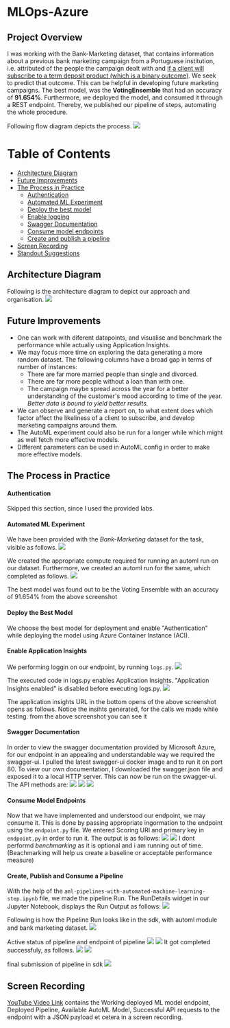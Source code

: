 # MLOps-Azure

## Project Overview
I was working with the Bank-Marketing dataset, that contains information about a previous bank marketing campaign from a Portuguese institution, i.e. attributed of the people the campaign dealt with and <ins>if a client will subscribe to a term deposit product (which is a binary outcome)</ins>.
We seek to predict that outcome. This can be helpful in developing future marketing campaigns.
The best model, was the **VotingEnsemble** that had an accuracy of **91.654%**. Furthermore, we deployed the model, and consumed it through a REST endpoint. Thereby, we published our pipeline of steps, automating the whole procedure.

Following flow diagram depicts the process.
<img src="mlops-flow.png"/>


# Table of Contents
 * [Architecture Diagram](#arch)
 * [Future Improvements](#fi)
 * [The Process in Practice](#tpip)
     * [Authentication](#auth)
     * [Automated ML Experiment](#automl)
     * [Deploy the best model](#deploy)
     * [Enable logging](#logging)
     * [Swagger Documentation](#swagger)
     * [Consume model endpoints](#consume)
     * [Create and publish a pipeline](#pipeline)
 * [Screen Recording](#sr)
 * [Standout Suggestions](#ss)
 
 
## Architecture Diagram<a name="arch"></a>
Following is the architecture diagram to depict our approach and organisation.
<img src="mlops-arch.png"/>

## Future Improvements<a name="fi"></a>
* One can work with diferent datapoints, and visualise and benchmark the performance while actually using Application Insights.
* We may focus more time on exploring the data generating a more random dataset. The following columns have a broad gap in terms of number of instances:
    * There are far more married people than single and divorced.
    * There are far more people without a loan than with one.
    * The campaign maybe spread across the year for a better understanding of the customer's mood according to time of the year.
*Better data is bound to yield better results.*
* We can observe and generate a report on, to what extent does which factor affect the likeliness of a client to subscribe, and develop marketing campaigns around them.
* The AutoML experiment could also be run for a longer while which might as well fetch more effective models.
* Different parameters can be used in AutoML config in order to make more effective models.

## The Process in Practice<a name="tpip"></a>

#### Authentication <a name="auth"></a>
Skipped this section, since I used the provided labs.

#### Automated ML Experiment<a name="automl"></a>
We have been provided with the *Bank-Marketing* dataset for the task, visible as follows.
<img src="screenshots for project/Screenshot (521).png"/>

We created the appropriate compute required for running an automl run on our dataset. Furthermore, we created an automl run for the same, which completed as follows.
<img src="screenshots for project/Screenshot (523).png"/>

The best model was found out to be the Voting Ensemble with an accuracy of 91.654%
from the above screenshot

#### Deploy the Best Model<a name="deploy"></a>
We choose the best model for deployment and enable "Authentication" while deploying the model using Azure Container Instance (ACI).

#### Enable Application Insights<a name="logging"></a>
We performing loggin on our endpoint, by running `logs.py`.
<img src="screenshots for project/Screenshot (527).png"/>

The executed code in logs.py enables Application Insights. "Application Insights enabled" is disabled before executing logs.py.
<img src="screenshots for project/Screenshot (528).png"/>

The application insights URL in the bottom opens of the above screenshot opens as follows. Notice the insihts generated, for the calls we made while testing.
from the above screenshot you can see it

#### Swagger Documentation<a name="swagger"></a>
In order to view the swagger documentation provided by Microsoft Azure, for our endpoint in an appealing and understandable way we required the swagger-ui. I pulled the latest swagger-ui docker image and to run it on port 80.
To view our own documentation, I downloaded the swagger.json file and exposed it to a local HTTP server. This can now be run on the swagger-ui.
The API methods are:
<img src="screenshots for project/swagger1.png"/>
<img src="screenshots for project/swagger2.png"/>
<img src="screenshots for project/swagger3.png"/>

#### Consume Model Endpoints<a name="consume"></a>
Now that we have implemented and understood our endpoint, we may consume it. This is done by passing appropriate ingormation to the endpoint using the `endpoint.py` file. We entered Scoring URI and primary key in `endpoint.py` in order to run it. The output is as follows:
<img src="screenshots for project/Screenshot (532).png"/>
<img src="screenshots for project/Screenshot (533).png"/>
I dont performd *benchmarking* as it is optional and i am running out of time.(Beachmarking will help us create a baseline or acceptable performance measure)
#### Create, Publish and Consume a Pipeline<a name="pipeline"></a>
With the help of the `aml-pipelines-with-automated-machine-learning-step.ipynb` file, we made the pipeline Run. The RunDetails widget in our Jupyter Notebook, displays the Run Output as follows:
<img src="screenshots/run-details-widget-nb.png"/>

Following is how the Pipeline Run looks like in the sdk, with automl module and bank marketing dataset.
<img src="screenshots for project/Screenshot (540).png"/>

Active status of pipeline and endpoint of pipeline 
<img src="screenshots for project/Screenshot (543).png"/>
<img src="screenshots for project/Screenshot (551).png"/>
It got completed successfuly, as follows.
<img src="screenshots for project/Screenshot (544).png"/>
<img src="screenshots for project/Screenshot (545).png"/>

final submission of pipeline in sdk
<img src="screenshots for project/Screenshot (552).png"/>
## Screen Recording<a name="sr"></a>
<a href="https://youtu.be/otFyHKmV_To">YouTube Video Link</a> contains the Working deployed ML model endpoint, Deployed Pipeline, Available AutoML Model, 
Successful API requests to the endpoint with a JSON payload et cetera in a screen recording.


